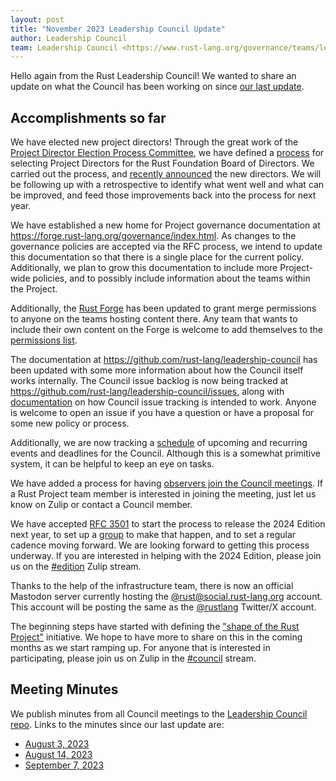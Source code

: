 ```yaml
---
layout: post
title: "November 2023 Leadership Council Update"
author: Leadership Council
team: Leadership Council <https://www.rust-lang.org/governance/teams/leadership-council>
---
```


Hello again from the Rust Leadership Council!
We wanted to share an update on what the Council has been working on since [our last update][update].

[update]: https://blog.rust-lang.org/inside-rust/2023/07/25/leadership-council-update.html

## Accomplishments so far

We have elected new project directors!
Through the great work of the [Project Director Election Process Committee][pd-committee],
we have defined a [process][pd-process] for selecting Project Directors for the Rust Foundation Board of Directors.
We carried out the process, and [recently announced][pd-announce] the new directors.
We will be following up with a retrospective to identify what went well and what can be improved,
and feed those improvements back into the process for next year.

[pd-committee]: https://github.com/rust-lang/leadership-council/blob/main/committees/project-director-election-process.md
[pd-process]: https://github.com/rust-lang/leadership-council/blob/main/policies/project-director-election-process.md
[pd-announce]: https://blog.rust-lang.org/2023/10/19/announcing-the-new-rust-project-directors.html

We have established a new home for Project governance documentation at <https://forge.rust-lang.org/governance/index.html>.
As changes to the governance policies are accepted via the RFC process,
we intend to update this documentation so that there is a single place for the current policy.
Additionally, we plan to grow this documentation to include more Project-wide policies,
and to possibly include information about the teams within the Project.

Additionally, the [Rust Forge](https://forge.rust-lang.org/) has been updated to grant merge permissions to anyone on the teams hosting content there.
Any team that wants to include their own content on the Forge is welcome to add themselves to the [permissions list](https://github.com/rust-lang/team/blob/master/repos/rust-lang/rust-forge.toml).

The documentation at <https://github.com/rust-lang/leadership-council> has been updated with some more information about how the Council itself works internally.
The Council issue backlog is now being tracked at <https://github.com/rust-lang/leadership-council/issues>,
along with [documentation][issue-process] on how Council issue tracking is intended to work.
Anyone is welcome to open an issue if you have a question or have a proposal for some new policy or process.

[issue-process]: https://github.com/rust-lang/leadership-council/blob/main/procedures/issues.md

Additionally, we are now tracking a [schedule] of upcoming and recurring events and deadlines for the Council.
Although this is a somewhat primitive system, it can be helpful to keep an eye on tasks.

[schedule]: https://github.com/rust-lang/leadership-council/blob/main/procedures/schedule.md

We have added a process for having [observers join the Council meetings][meeting-observers].
If a Rust Project team member is interested in joining the meeting, just let us know on Zulip or contact a Council member.

[meeting-observers]: https://github.com/rust-lang/leadership-council/blob/main/procedures/meeting-observers.md

We have accepted [RFC 3501] to start the process to release the 2024 Edition next year, to set up a [group][edition-group] to make that happen, and to set a regular cadence moving forward.
We are looking forward to getting this process underway.
If you are interested in helping with the 2024 Edition, please join us on the [#edition] Zulip stream.

[RFC 3501]: https://github.com/rust-lang/rfcs/pull/3501
[#edition]: https://rust-lang.zulipchat.com/#narrow/stream/268952-edition
[edition-group]: https://github.com/rust-lang/team/blob/3f4b22485abf0179a79b5ca37154ac5e0ab940e6/teams/project-edition-2024.toml

Thanks to the help of the infrastructure team,
there is now an official Mastodon server currently hosting the [@rust@social.rust-lang.org][mastodon] account.
This account will be posting the same as the [@rustlang] Twitter/X account.

[mastodon]: https://social.rust-lang.org/@rust
[@rustlang]: https://twitter.com/rustlang

The beginning steps have started with defining the ["shape of the Rust Project"][shape] initiative.
We hope to have more to share on this in the coming months as we start ramping up.
For anyone that is interested in participating, please join us on Zulip in the [#council][zulip-shape] stream.

[shape]: https://blog.rust-lang.org/inside-rust/2023/08/25/leadership-initiatives.html
[zulip-shape]: https://rust-lang.zulipchat.com/#narrow/stream/392734-council/topic/.22Shape.22.20discussions

## Meeting Minutes

We publish minutes from all Council meetings to the [Leadership Council repo][minutes].
Links to the minutes since our last update are:

* [August 3, 2023](https://github.com/rust-lang/leadership-council/blob/main/minutes/sync-meeting/2023-08-03.md)
* [August 14, 2023](https://github.com/rust-lang/leadership-council/blob/main/minutes/sync-meeting/2023-08-14.md)
* [September 7, 2023](https://github.com/rust-lang/leadership-council/blob/main/minutes/sync-meeting/2023-09-07.md)

[minutes]: https://github.com/rust-lang/leadership-council/tree/main/minutes
